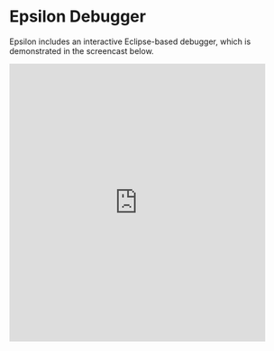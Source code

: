 # Epsilon Debugger

Epsilon includes an interactive Eclipse-based debugger, which is demonstrated in the screencast below.

<iframe width="90%" height="494" src="https://www.youtube.com/embed/gZPHoW-DaiU" frameborder="0" allow="accelerometer; autoplay; encrypted-media; gyroscope; picture-in-picture" allowfullscreen></iframe>
